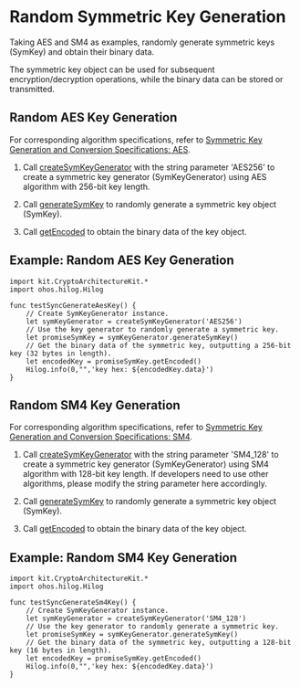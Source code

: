 # Random Symmetric Key Generation

Taking AES and SM4 as examples, randomly generate symmetric keys (SymKey) and obtain their binary data.

The symmetric key object can be used for subsequent encryption/decryption operations, while the binary data can be stored or transmitted.

## Random AES Key Generation

For corresponding algorithm specifications, refer to [Symmetric Key Generation and Conversion Specifications: AES](./cj-crypto-sym-key-generation-conversion-spec.md#aes).

1. Call [createSymKeyGenerator](../../../../API_Reference/source_en/CryptoArchitectureKit/cj-apis-crypto.md#func-createsymkeygeneratorstring) with the string parameter 'AES256' to create a symmetric key generator (SymKeyGenerator) using AES algorithm with 256-bit key length.

2. Call [generateSymKey](../../../../API_Reference/source_en/CryptoArchitectureKit/cj-apis-crypto.md#func-generatesymkey) to randomly generate a symmetric key object (SymKey).

3. Call [getEncoded](../../../../API_Reference/source_en/CryptoArchitectureKit/cj-apis-crypto.md#func-getencoded) to obtain the binary data of the key object.

## Example: Random AES Key Generation

<!-- compile -->

```cangjie
import kit.CryptoArchitectureKit.*
import ohos.hilog.Hilog

func testSyncGenerateAesKey() {
    // Create SymKeyGenerator instance.
    let symKeyGenerator = createSymKeyGenerator('AES256')
    // Use the key generator to randomly generate a symmetric key.
    let promiseSymKey = symKeyGenerator.generateSymKey()
    // Get the binary data of the symmetric key, outputting a 256-bit key (32 bytes in length).
    let encodedKey = promiseSymKey.getEncoded()
    Hilog.info(0,"",'key hex: ${encodedKey.data}')
}
```

## Random SM4 Key Generation

For corresponding algorithm specifications, refer to [Symmetric Key Generation and Conversion Specifications: SM4](./cj-crypto-sym-key-generation-conversion-spec.md#sm4).

1. Call [createSymKeyGenerator](../../../../API_Reference/source_en/CryptoArchitectureKit/cj-apis-crypto.md#func-createsymkeygeneratorstring) with the string parameter 'SM4_128' to create a symmetric key generator (SymKeyGenerator) using SM4 algorithm with 128-bit key length.
   If developers need to use other algorithms, please modify the string parameter here accordingly.

2. Call [generateSymKey](../../../../API_Reference/source_en/CryptoArchitectureKit/cj-apis-crypto.md#func-generatesymkey) to randomly generate a symmetric key object (SymKey).

3. Call [getEncoded](../../../../API_Reference/source_en/CryptoArchitectureKit/cj-apis-crypto.md#func-getencoded) to obtain the binary data of the key object.

## Example: Random SM4 Key Generation

<!-- compile -->

```cangjie
import kit.CryptoArchitectureKit.*
import ohos.hilog.Hilog

func testSyncGenerateSm4Key() {
    // Create SymKeyGenerator instance.
    let symKeyGenerator = createSymKeyGenerator('SM4_128')
    // Use the key generator to randomly generate a symmetric key.
    let promiseSymKey = symKeyGenerator.generateSymKey()
    // Get the binary data of the symmetric key, outputting a 128-bit key (16 bytes in length).
    let encodedKey = promiseSymKey.getEncoded()
    Hilog.info(0,"",'key hex: ${encodedKey.data}')
}
```